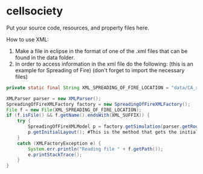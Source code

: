 # cellsociety 

Put your source code, resources, and property files here.

How to use XML:
1. Make a file in eclipse in the format of one of the .xml files that can be found in the data folder.
2. In order to access information in the xml file do the following: (this is an example for Spreading of Fire) (don't forget to import the necessary files)

```java
private static final String XML_SPREADING_OF_FIRE_LOCATION = "data/CA_xml/SpreadingOfFire.xml";

XMLParser parser = new XMLParser();
SpreadingOfFireXMLFactory factory = new SpreadingOfFireXMLFactory();
File f = new File(XML_SPREADING_OF_FIRE_LOCATION);
if (f.isFile() && f.getName().endsWith(XML_SUFFIX)) {
    try {
        SpreadingOfFireXMLModel p = factory.getSimulation(parser.getRootElement(f.getAbsolutePath()));
        p.getInitialLayout(); #This is the method that gets the initial layout of the grid.
    }
    catch (XMLFactoryException e) {
        System.err.println("Reading file " + f.getPath());
        e.printStackTrace();
    }
}
```
